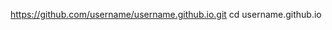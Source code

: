 https://github.com/username/username.github.io.git
cd username.github.io
<link href="https://fonts.googleapis.com/css2?family=Dancing+Script&family=Patrick+Hand&display=swap" rel="stylesheet" />
